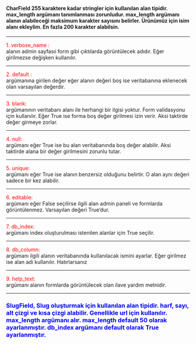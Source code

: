 #### CharField 255 karaktere kadar stringler için kullanılan alan tipidir. max_length argümanı tanımlanması zorunludur. max_length argümanı alanın alabileceği maksimum karakter sayısını belirler. Ürünümüz için isim alanı ekleylim. En fazla 200 karakter alabilsin.
<hr>
 <div style="color: red;">1. verbose_name :</div> alanın admin sayfasıi form gibi çıktılarda görüntülecek adıdır. Eğer girilmezse değişken kullanılır.
<hr>
<div style="color: red;">2. default : </div> argümanına girilen değer eğer alanın değeri boş ise veritabanına eklenecek olan varsayılan değerdir.
<hr>
<div style="color: red;">3. blank:</div> argümanının veritabanı alanı ile herhangi bir ilgisi yoktur. Form validasyonu için kullanılır. Eğer True ise forma boş değer girilmesi izin verir. Aksi taktirde değer girmeye zorlar.
<hr>
<div style="color: red;">4. null: </div> argümanı eğer True ise bu alan veritabanında boş değer alabilir. Aksi taktirde alana bir değer girilmesini zorunlu tutar.
<hr>
<div style="color: red;">5. unique: </div> argümanı eğer True ise alanın benzersiz olduğunu belirtir. O alan aynı değeri sadece bir kez alabilir.
<hr>
<div style="color: red;">6. editable: </div> argümanı eğer False seçilirse ilgili alan admin paneli ve formlarda görüntülenmez. Varsayılan değeri True’dur.
<hr>
<div style="color: red;">7. db_index: </div> argümanı index oluşturulması istenilen alanlar için True seçilir.
<hr>
<div style="color: red;">8. db_column: </div> argümanı ilgili alanın veritabanında kullanılacak ismini ayarlar. Eğer girilmez ise alan adi kullanılır. Hatırlarsanız
<hr>
<div style="color: red;">9. help_text: </div> argümanı alanın formlarda görüntülecek olan ilave yardım metnidir.
<hr>

### <div style="color: blue;">SlugField, Slug oluşturmak için kullanılan alan tipidir. harf, sayı, alt çizgi ve kısa çizgi alabilir. Genellikle url için kullanılır. max_length argümanı alır. max_length default 50 olarak ayarlanmıştır. db_index argümanı default olarak True ayarlanmıştır.</div>
